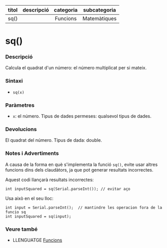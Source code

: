 
| títol | descripció   | categoria  | subcategoria        |
| :---: | :----------: | :--------: | :-----------------: |
| sq() | | Funcions | Matemàtiques |

# sq()

### Descripció

Calcula el quadrat d'un número: el número multiplicat per si mateix.

### Sintaxi

* `sq(x)`

### Paràmetres

* `x`: el número. Tipus de dades permeses: qualsevol tipus de dades.

### Devolucions

El quadrat del número. Tipus de dada: double.

### Notes i Advertiments

A causa de la forma en què s'implementa la funció `sq()`, evite usar altres funcions dins dels claudàtors, ja que pot generar resultats incorrectes.

Aquest codi llançarà resultats incorrectes:

```
int inputSquared = sq(Serial.parseInt()); // evitar aço
```

Usa això en el seu lloc:

```
int input = Serial.parseInt();  // mantindre les operacion fora de la funcio sq
int inputSquared = sq(input);
```

### Veure també

* LLENGUATGE [Funcions](../Funcions.md)

